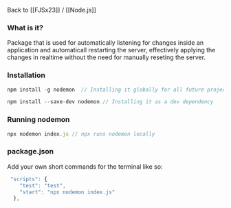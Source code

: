 Back to [[FJSx23]] / [[Node.js]]
### What is it?
Package that is used for automatically listening for changes inside an application and automaticall restarting the server, effectively applying the changes in realtime without the need for manually reseting the server.

### Installation

```javascript
npm install -g nodemon  // Installing it globally for all future projects

npm install --save-dev nodemon // Installing it as a dev dependency 
```

### Running nodemon

```javascript
npx nodemon index.js // npx runs nodemon locally
```

### package.json
Add your own short commands for the terminal like so:
```javascript
 "scripts": {
    "test": "test",
    "start": "npx nodemon index.js"
  },
```